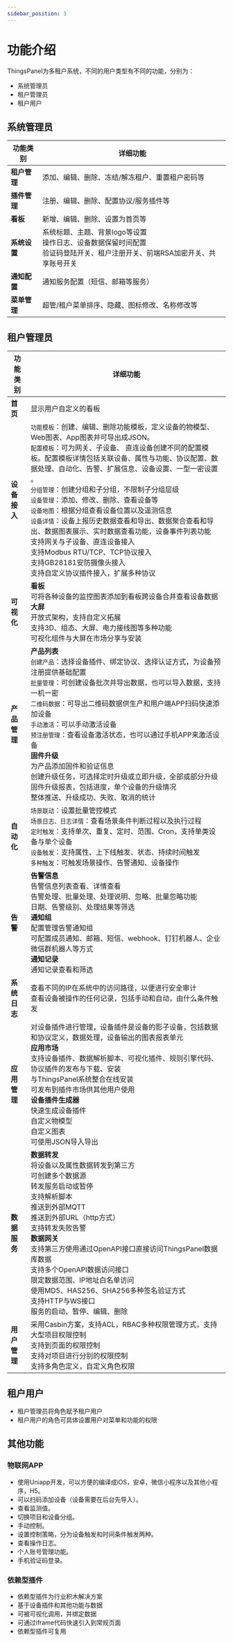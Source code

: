 ```yaml
---
sidebar_position: 3
---
```


# 功能介绍

ThingsPanel为多租户系统，不同的用户类型有不同的功能，分别为：

- 系统管理员
- 租户管理员
- 租户用户

## 系统管理员

| 功能类别 | 详细功能 |
|----------|---------|
| **租户管理** | 添加、编辑、删除、冻结/解冻租户、重置租户密码等 |
| **插件管理** | 注册、编辑、删除、配置协议/服务插件等 |
| **看板** | 新增、编辑、删除、设置为首页等 |
| **系统设置** | 系统标题、主题、背景logo等设置 <br /> 操作日志、设备数据保留时间配置 <br /> 验证码登陆开关、租户注册开关、前端RSA加密开关、共享账号开关 |
| **通知配置** | 通知服务配置（短信、邮箱等服务） <br /> |
| **菜单管理** | 超管/租户菜单排序、隐藏、图标修改、名称修改等 |

## 租户管理员

| 功能类别 | 详细功能 |
|----------|---------|
| **首页** | 显示用户自定义的看板 |
| **设备接入** | `功能模板`：创建、编辑、删除功能模板，定义设备的物模型、Web图表、App图表并可导出成JSON。<br /> `配置模板`：可为网关、子设备、 直连设备创建不同的配置模板。配置模板详情包括关联设备、属性与功能、协议配置、数据处理、自动化、告警、扩展信息、设备设置、一型一密设置 。<br /> `分组管理`：创建分组和子分组，不限制子分组层级<br />`设备管理`：添加、修改、删除、查看设备等<br />`设备地图`：根据分组查看设备位置以及遥测信息<br />`设备详情`：设备上报历史数据查看和导出、数据聚合查看和导出、数据图表展示、实时数据查看功能，设备事件列表功能<br />支持网关与子设备、直连设备接入<br />支持Modbus RTU/TCP、TCP协议接入<br />支持GB28181安防摄像头接入<br />支持自定义协议插件接入，扩展多种协议 |
| **可视化** | **看板**<br />可将各种设备的监控图表添加到看板跨设备合并查看设备数据<br />**大屏**<br />开放式架构，支持自定义拓展<br />支持3D、组态、大屏、电力接线图等多种功能<br />可视化组件与大屏在市场分享与安装 |
| **产品管理** | **产品列表**<br />`创建产品`：选择设备插件、绑定协议、选择认证方式，为设备预注册提供基础配置<br />`批量管理`：可创建设备批次并导出数据，也可以导入数据，支持一机一密<br />`二维码数据`：可导出二维码数据供生产和用户端APP扫码快速添加设备<br />`手动激活`：可以手动激活设备<br />`预注册管理`：查看设备激活状态，也可以通过手机APP来激活设备<br />**固件升级**<br />为产品添加固件和验证信息<br />创建升级任务，可选择定时升级或立即升级，全部或部分升级<br />固件升级报表，包括进度，单个设备的升级情况<br />整体推送、升级成功、失败、取消的统计 |
| **自动化** | `场景联动`：设置批量管控模式<br />`场景日志、日志详情`：查看场景条件判断过程以及执行过程<br />`定时触发`：支持单次、重复、定时、范围、Cron，支持单类设备与单个设备<br />`设备触发`：支持属性、上下线触发、状态、持续时间触发<br />`多种触发`：可触发场景操作、告警通知、设备操作 |
| **告警** | **告警信息**<br />告警信息列表查看、详情查看<br />告警处理、批量处理、处理说明、忽略、批量忽略功能<br />日期、告警级别、处理结果等筛选<br />**通知组**<br />配置管理告警通知组<br />可配置成员通知、邮箱、短信、webhook、钉钉机器人、企业微信群机器人等方式<br />**通知记录**<br />通知记录查看和筛选 |
| **系统日志** | 查看不同的IP在系统中的访问路径，以便进行安全审计<br />查看设备被操作的任何记录，包括手动和自动，由什么条件触发 |
| **应用管理** | 对设备插件进行管理，设备插件是设备的影子设备，包括数据和协议定义，数据处理，设备输出的图表报表单元<br />**应用市场**<br />支持设备插件、数据解析脚本、可视化插件、规则引擎代码、协议插件的发布与下载、安装<br />与ThingsPanel系统整合在线安装<br />可发布到插件市场供其他用户使用<br />**设备插件生成器**<br />快速生成设备插件<br />自定义物模型<br />自定义图表<br />可使用JSON导入导出 |
| **数据服务** | **数据转发**<br />将设备以及属性数据转发到第三方<br />可创建多个数据源<br />转发服务启动或暂停<br />支持解析脚本<br />推送到外部MQTT<br />推送到外部URL（http方式）<br />支持转发失败告警<br />**数据网关**<br />支持第三方使用通过OpenAPI接口直接访问ThingsPanel数据库数据<br />支持多个OpenAPI数据访问接口<br />限定数据范围、IP地址白名单访问<br />使用MD5、HAS256、SHA256多种签名验证方式<br />支持HTTP与WS接口<br />服务的启动、暂停、编辑、删除 |
| **用户管理** | 采用Casbin方案，支持ACL，RBAC多种权限管理方式，支持大型项目权限控制<br />支持到页面的权限控制<br />支持对项目进行分别的权限控制<br />支持多角色定义，自定义角色权限 |

## 租户用户

- 租户管理员将角色赋予租户用户
- 租户用户的角色可具体设置用户对菜单和功能的权限

## 其他功能

### 物联网APP

- 使用Uniapp开发，可以方便的编译成iOS，安卓，微信小程序以及其他小程序，H5。
- 可以扫码添加设备（设备需要在后台先导入）。
- 查看监测值。
- 切换项目和设备分组。
- 手动控制。
- 设置控制策略，分为设备触发和时间条件触发两种。
- 查看操作日志。
- 个人账号管理功能。
- 手机验证码登录。

### 依赖型插件

- 依赖型插件为行业积木解决方案
- 基于设备插件和其他功能与数据
- 可被可视化调用，并绑定数据
- 可通过iframe代码快速引入到常规页面
- 依赖型插件可复用
